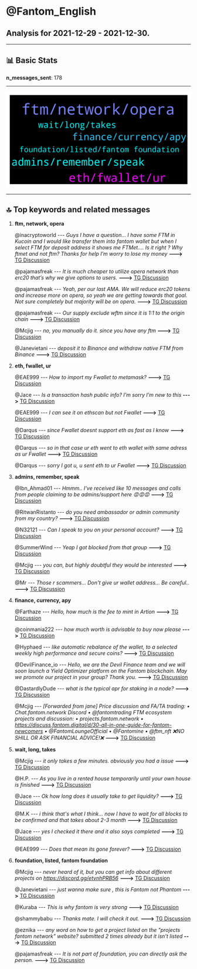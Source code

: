 # **@Fantom_English**
 ## Analysis for **2021-12-29** - **2021-12-30**.

---

## 📊 **Basic Stats**

**n_messages_sent**: 178

---
![wordcloud](Fantom_English_1Days_wordcloud.png)

---


## 🔝 **Top keywords and related messages**

1. **ftm, network, opera**

    @inacryptoworld --- *Guys I have a question… I have some FTM in Kucoin and I would like transfer them into fantom wallet but when I select FTM for deposit address it shows me FTMet…. Is it right ? Why ftmet and not ftm? Thanks for help I’m worry to lose my money* **--->** [TG Discussion](https://t.me/Fantom_English/618512)

    @pajamasfreak --- *It is much cheaper to utilize opera network than erc20 that’s why we give options to users.* **--->** [TG Discussion](https://t.me/Fantom_English/618383)

    @pajamasfreak --- *Yeah, per our last AMA. We will reduce erc20 tokens and increase more on opera, so yeah we are getting towards that goal. Not sure completely but majority will be on opera.* **--->** [TG Discussion](https://t.me/Fantom_English/618394)

    @pajamasfreak --- *Our supply exclude wftm since it is 1:1 to the origin chain* **--->** [TG Discussion](https://t.me/Fantom_English/618376)

    @Mcjig --- *no, you manually do it. since you have any ftm* **--->** [TG Discussion](https://t.me/Fantom_English/618555)

    @Janevietani --- *deposit it to Binance and withdraw native FTM from  Binance* **--->** [TG Discussion](https://t.me/Fantom_English/618499)

2. **eth, fwallet, ur**

    @EAE999 --- *How to import my Fwallet to metamask?* **--->** [TG Discussion](https://t.me/Fantom_English/618288)

    @Jace --- *Is a transaction hash public info? I’m sorry I’m new to this* **--->** [TG Discussion](https://t.me/Fantom_English/618560)

    @EAE999 --- *I can see it on ethscan but not Fwallet* **--->** [TG Discussion](https://t.me/Fantom_English/618276)

    @Darqus --- *since Fwallet doesnt support eth as fast as I know* **--->** [TG Discussion](https://t.me/Fantom_English/618284)

    @Darqus --- *so in that case ur eth went to eth wallet with same adress as ur Fwallet* **--->** [TG Discussion](https://t.me/Fantom_English/618282)

    @Darqus --- *sorry I got u, u sent eth to ur Fwallet* **--->** [TG Discussion](https://t.me/Fantom_English/618281)

3. **admins, remember, speak**

    @Ibn_Ahmad01 --- *Hmmm.. I've received like 10 messages and calls from people claiming to be admins/support here 😡😡😡* **--->** [TG Discussion](https://t.me/Fantom_English/618664)

    @RitwanRistanto --- *do you need ambassador or admin community from my country?* **--->** [TG Discussion](https://t.me/Fantom_English/618590)

    @N32121 --- *Can I speak to you on your personal account?* **--->** [TG Discussion](https://t.me/Fantom_English/618557)

    @SummerWind --- *Yeap I got blocked from that group* **--->** [TG Discussion](https://t.me/Fantom_English/618027)

    @Mcjig --- *you can, but highly doubtful they would be interested* **--->** [TG Discussion](https://t.me/Fantom_English/618559)

    @Mr --- *Those r scammers... Don't give ur wallet address... Be careful..* **--->** [TG Discussion](https://t.me/Fantom_English/618887)

4. **finance, currency, apy**

    @Farthaze --- *Hello, how much is the fee to mint in Artion* **--->** [TG Discussion](https://t.me/Fantom_English/618298)

    @coinmania222 --- *how much worth is advisable to buy now please* **--->** [TG Discussion](https://t.me/Fantom_English/618603)

    @Hyphaed --- *like automatic rebalance of the wallet, to a selected weekly high performance and secure coins?* **--->** [TG Discussion](https://t.me/Fantom_English/618066)

    @DevilFinance_io --- *Hello, we are the Devil Finance team and we will soon launch a Yield Optimizer platform on the Fantom blockchain. May we promote our project in your group? Thank you.* **--->** [TG Discussion](https://t.me/Fantom_English/618065)

    @DastardlyDude --- *what is the typical apr for staking in a node?* **--->** [TG Discussion](https://t.me/Fantom_English/618131)

    @Mcjig --- *[Forwarded from jane] Price discussion and FA/TA trading:  • Chat.fantom.network Discord • @fantomtrading  FTM ecosystem projects and discussion: • projects.fantom.network • https://discuss.fantom.digital/d/30-all-in-one-guide-for-fantom-newcomers • @FantomLoungeOfficial • @Fantomine • @ftm_nft  ❌NO SHILL OR ASK FINANCIAL ADVICE!❌* **--->** [TG Discussion](https://t.me/Fantom_English/618576)

5. **wait, long, takes**

    @Mcjig --- *it only takes a few minutes. obviously you had a issue* **--->** [TG Discussion](https://t.me/Fantom_English/618583)

    @H.P. --- *As you live in a rented house temporarily until your own house is finished* **--->** [TG Discussion](https://t.me/Fantom_English/618388)

    @Jace --- *Ok how long does it usually take to get liquidity?* **--->** [TG Discussion](https://t.me/Fantom_English/618563)

    @M.K --- *i think that's what I think... now I have to wait for all blocks to be confirmed and that takes about 2-3 month* **--->** [TG Discussion](https://t.me/Fantom_English/618585)

    @Jace --- *yes I checked it there and it also says completed* **--->** [TG Discussion](https://t.me/Fantom_English/618542)

    @EAE999 --- *Does that mean  its gone forever?* **--->** [TG Discussion](https://t.me/Fantom_English/618265)

6. **foundation, listed, fantom foundation**

    @Mcjig --- *never heard of it, but you can get info about different projects on https://discord.gg/etvnhPRB56* **--->** [TG Discussion](https://t.me/Fantom_English/618573)

    @Janevietani --- *just wanna make sure , this is Fantom not Phantom* **--->** [TG Discussion](https://t.me/Fantom_English/618893)

    @Kuraba --- *This is why fantom is very strong* **--->** [TG Discussion](https://t.me/Fantom_English/618682)

    @shammybabu --- *Thanks mate. I will check it out.* **--->** [TG Discussion](https://t.me/Fantom_English/618432)

    @eznika --- *any word on how to get a project listed on the "projects fantom network" website?  submitted 2 times already but it isn't listed* **--->** [TG Discussion](https://t.me/Fantom_English/618126)

    @pajamasfreak --- *It is not part of foundation, you can directly ask the person.* **--->** [TG Discussion](https://t.me/Fantom_English/618343)

